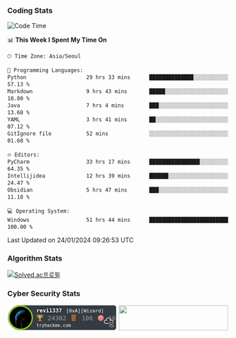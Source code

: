 ### Coding Stats

<!--START_SECTION:waka-->
![Code Time](http://img.shields.io/badge/Code%20Time-67%20hrs%2019%20mins-blue)

📊 **This Week I Spent My Time On** 

```text
🕑︎ Time Zone: Asia/Seoul

💬 Programming Languages: 
Python                   29 hrs 33 mins      ██████████████░░░░░░░░░░░   57.13 % 
Markdown                 9 hrs 43 mins       █████░░░░░░░░░░░░░░░░░░░░   18.80 % 
Java                     7 hrs 4 mins        ███░░░░░░░░░░░░░░░░░░░░░░   13.68 % 
YAML                     3 hrs 41 mins       ██░░░░░░░░░░░░░░░░░░░░░░░   07.12 % 
GitIgnore file           52 mins             ░░░░░░░░░░░░░░░░░░░░░░░░░   01.68 % 

🔥 Editors: 
PyCharm                  33 hrs 17 mins      ████████████████░░░░░░░░░   64.35 % 
Intellijidea             12 hrs 39 mins      ██████░░░░░░░░░░░░░░░░░░░   24.47 % 
Obsidian                 5 hrs 47 mins       ███░░░░░░░░░░░░░░░░░░░░░░   11.18 % 

💻 Operating System: 
Windows                  51 hrs 44 mins      █████████████████████████   100.00 % 
```


 Last Updated on 24/01/2024 09:26:53 UTC
<!--END_SECTION:waka-->

### Algorithm Stats

[![Solved.ac프로필](http://mazassumnida.wtf/api/v2/generate_badge?boj=revi1337)](https://solved.ac/revi1337)

### Cyber Security Stats

[![revi1337's tryhackme stats](https://raw.githubusercontent.com/Revi1337/Revi1337/main/assets/thm_propic.png)][tryhackme]
[<img src="https://www.hackthebox.com/badge/image/1002993" width="248.01" height="57">][hackthebox]


[website]: https://revi1337.com
[tryhackme]: https://tryhackme.com/p/revi1337
[hackthebox]: https://app.hackthebox.com/profile/1002993

